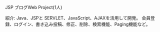 JSP ブログWeb Project(1人)

紹介: Java、JSPと SERVLET、JavaScript、AJAXを活用して開発。
会員登録、ログイン、書き込み投稿、修正、削除、検索機能、Paging機能など。
